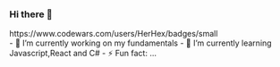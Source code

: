 ### Hi there 👋
<div class="code-badge badge-small freecodecamp">https://www.codewars.com/users/HerHex/badges/small</div>
- 🔭 I’m currently working on my fundamentals
- 🌱 I’m currently learning Javascript,React and C#
- ⚡ Fun fact: ...

<!--
**HerHex/HerHex** is a ✨ _special_ ✨ repository because its `README.md` (this file) appears on your GitHub profile.

Here are some ideas to get you started:
https://www.codewars.com/users/HerHex/badges/small
- 🔭 I’m currently working on my fundamentals
- 🌱 I’m currently learning Javascript,React and C#
- ⚡ Fun fact: ...
-->
